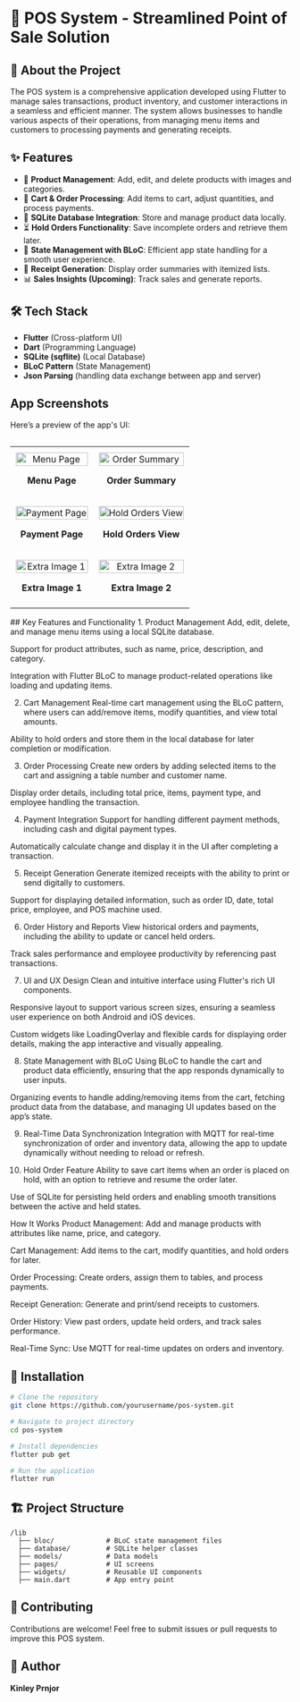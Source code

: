 # 🛒 POS System - Streamlined Point of Sale Solution

## 🚀 About the Project

The POS system is a comprehensive application developed using Flutter to manage sales transactions, product inventory, and customer interactions in a seamless and efficient manner. The system allows businesses to handle various aspects of their operations, from managing menu items and customers to processing payments and generating receipts.

## ✨ Features

- 📌 **Product Management**: Add, edit, and delete products with images and categories.
- 🛒 **Cart & Order Processing**: Add items to cart, adjust quantities, and process payments.
- 💾 **SQLite Database Integration**: Store and manage product data locally.
- ⏳ **Hold Orders Functionality**: Save incomplete orders and retrieve them later.
- 🔄 **State Management with BLoC**: Efficient app state handling for a smooth user experience.
- 📑 **Receipt Generation**: Display order summaries with itemized lists.
- 📊 **Sales Insights (Upcoming)**: Track sales and generate reports.

## 🛠️ Tech Stack

- **Flutter** (Cross-platform UI)
- **Dart** (Programming Language)
- **SQLite (sqflite)** (Local Database)
- **BLoC Pattern** (State Management)
- **Json Parsing** (handling data exchange between app and server)

## App Screenshots

Here’s a preview of the app's UI:

<div style="display: flex; justify-content: center;">
  <table style="width: 100%; border-collapse: collapse;">
    <tr>
      <td style="text-align: center; padding: 10px;">
        <img src="https://github.com/user-attachments/assets/839e186e-aa15-42ba-850b-8709b3eea187" alt="Menu Page" style="width: 100%; max-width: 500px;">
        <p><b>Menu Page</b></p>
      </td>
      <td style="text-align: center; padding: 10px;">
        <img src="https://github.com/user-attachments/assets/557c50cd-82f0-4d25-8e00-836ee5e23bd2" alt="Order Summary" style="width: 100%; max-width: 500px;">
        <p><b>Order Summary</b></p>
      </td>
    </tr>
    <tr>
      <td style="text-align: center; padding: 10px;">
        <img src="https://github.com/user-attachments/assets/bf33c9b6-4836-4671-a012-13af8cc59983" alt="Payment Page" style="width: 100%; max-width: 500px;">
        <p><b>Payment Page</b></p>
      </td>
      <td style="text-align: center; padding: 10px;">
        <img src="https://github.com/user-attachments/assets/31946f91-db01-4c26-890d-aeb8bd48655d" alt="Hold Orders View" style="width: 100%; max-width: 500px;">
        <p><b>Hold Orders View</b></p>
      </td>
    </tr>
    <tr>
      <td style="text-align: center; padding: 10px;">
        <img src="https://github.com/user-attachments/assets/4e6d1f6c-51b7-493c-8ca3-a91474808218" alt="Extra Image 1" style="width: 100%; max-width: 500px;">
        <p><b>Extra Image 1</b></p>
      </td>
      <td style="text-align: center; padding: 10px;">
        <img src="https://github.com/user-attachments/assets/1f1cc6b1-0c52-4f0c-871d-b1a699266fad" alt="Extra Image 2" style="width: 100%; max-width: 500px;">
        <p><b>Extra Image 2</b></p>
      </td>
    </tr>
  </table>
</div>
## Key Features and Functionality
1. Product Management
Add, edit, delete, and manage menu items using a local SQLite database.

Support for product attributes, such as name, price, description, and category.

Integration with Flutter BLoC to manage product-related operations like loading and updating items.

2. Cart Management
Real-time cart management using the BLoC pattern, where users can add/remove items, modify quantities, and view total amounts.

Ability to hold orders and store them in the local database for later completion or modification.

3. Order Processing
Create new orders by adding selected items to the cart and assigning a table number and customer name.

Display order details, including total price, items, payment type, and employee handling the transaction.

4. Payment Integration
Support for handling different payment methods, including cash and digital payment types.

Automatically calculate change and display it in the UI after completing a transaction.

5. Receipt Generation
Generate itemized receipts with the ability to print or send digitally to customers.

Support for displaying detailed information, such as order ID, date, total price, employee, and POS machine used.

6. Order History and Reports
View historical orders and payments, including the ability to update or cancel held orders.

Track sales performance and employee productivity by referencing past transactions.

7. UI and UX Design
Clean and intuitive interface using Flutter's rich UI components.

Responsive layout to support various screen sizes, ensuring a seamless user experience on both Android and iOS devices.

Custom widgets like LoadingOverlay and flexible cards for displaying order details, making the app interactive and visually appealing.

8. State Management with BLoC
Using BLoC to handle the cart and product data efficiently, ensuring that the app responds dynamically to user inputs.

Organizing events to handle adding/removing items from the cart, fetching product data from the database, and managing UI updates based on the app’s state.

9. Real-Time Data Synchronization
Integration with MQTT for real-time synchronization of order and inventory data, allowing the app to update dynamically without needing to reload or refresh.

10. Hold Order Feature
Ability to save cart items when an order is placed on hold, with an option to retrieve and resume the order later.

Use of SQLite for persisting held orders and enabling smooth transitions between the active and held states.

How It Works
Product Management: Add and manage products with attributes like name, price, and category.

Cart Management: Add items to the cart, modify quantities, and hold orders for later.

Order Processing: Create orders, assign them to tables, and process payments.

Receipt Generation: Generate and print/send receipts to customers.

Order History: View past orders, update held orders, and track sales performance.

Real-Time Sync: Use MQTT for real-time updates on orders and inventory.
## 🔧 Installation

```sh
# Clone the repository
git clone https://github.com/yourusername/pos-system.git

# Navigate to project directory
cd pos-system

# Install dependencies
flutter pub get

# Run the application
flutter run
```

## 🏗️ Project Structure

```plaintext
/lib
  ├── bloc/             # BLoC state management files
  ├── database/         # SQLite helper classes
  ├── models/           # Data models
  ├── pages/            # UI screens
  ├── widgets/          # Reusable UI components
  ├── main.dart         # App entry point
```

## 📌 Contributing

Contributions are welcome! Feel free to submit issues or pull requests to improve this POS system.

## 📜 Author

**Kinley Prnjor**





